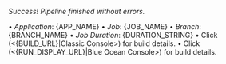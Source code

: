 *Success! Pipeline finished without errors.*

• *Application*: {APP_NAME}
• *Job*: {JOB_NAME}
• *Branch*: {BRANCH_NAME}
• *Job Duration*: {DURATION_STRING}
• Click (<{BUILD_URL}|Classic Console>) for build details.
• Click (<{RUN_DISPLAY_URL}|Blue Ocean Console>) for build details.

